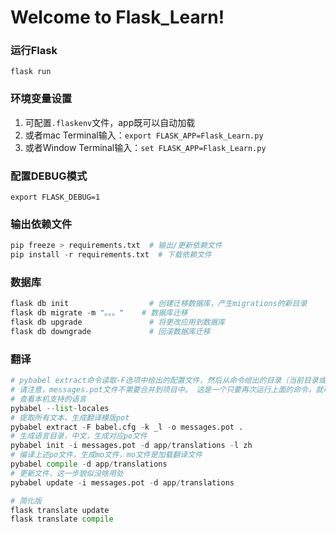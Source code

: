 # Welcome to Flask_Learn!

### 运行Flask

`flask run`

### 环境变量设置

1. 可配置`.flaskenv`文件，app既可以自动加载
2. 或者mac Terminal输入：`export FLASK_APP=Flask_Learn.py`
3. 或者Window Terminal输入：`set FLASK_APP=Flask_Learn.py`

### 配置DEBUG模式

`export FLASK_DEBUG=1`


### 输出依赖文件
```python
pip freeze > requirements.txt  # 输出/更新依赖文件
pip install -r requirements.txt  # 下载依赖文件
```

### 数据库
```python
flask db init                  # 创建迁移数据库，产生migrations的新目录
flask db migrate -m "。。。"    # 数据库迁移
flask db upgrade               # 将更改应用到数据库
flask db downgrade             # 回滚数据库迁移
```

### 翻译
```python
# pybabel extract命令读取-F选项中给出的配置文件，然后从命令给出的目录（当前目录或本处的. ）扫描与配置的源匹配的目录中的所有代码和模板文件。 默认情况下，pybabel将查找_()以作为文本标记，但我也使用了重命名为_l()的延迟版本，所以我需要用-k _l来告诉该工具也要查找它 。 -o选项提供输出文件的名称。
# 请注意，messages.pot文件不需要合并到项目中。 这是一个只要再次运行上面的命令，就可以在需要时轻松地重新生成的文件。 因此，不需要将该文件提交到源代码管理。
# 查看本机支持的语言
pybabel --list-locales
# 提取所有文本，生成翻译模版pot
pybabel extract -F babel.cfg -k _l -o messages.pot .
# 生成语言目录，中文，生成对应po文件
pybabel init -i messages.pot -d app/translations -l zh
# 编译上述po文件，生成mo文件，mo文件是加载翻译文件
pybabel compile -d app/translations
# 更新文件，这一步貌似没啥用处
pybabel update -i messages.pot -d app/translations 

# 简化版
flask translate update
flask translate compile
```
